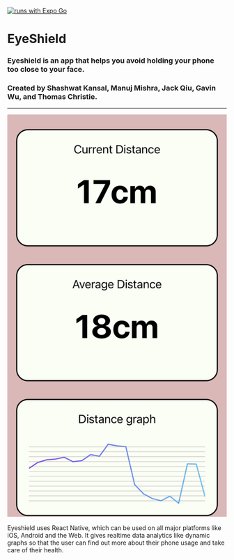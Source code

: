 [![runs with Expo Go](https://img.shields.io/badge/Runs%20with%20Expo%20Go-000.svg?style=flat-square&logo=EXPO&labelColor=f3f3f3&logoColor=000)](https://expo.io/client)

# EyeShield
### Eyeshield is an app that helps you avoid holding your phone too close to your face.
### Created by Shashwat Kansal, Manuj Mishra, Jack Qiu, Gavin Wu, and Thomas Christie.
********************************

[![Eyeshield](./assets/eyeshield1.jpeg)](https://expo.io/client)

Eyeshield uses React Native, which can be used on all major platforms like iOS, Android and the Web. It gives realtime data analytics like dynamic graphs so that the user can find out more about their phone usage and take care of their health.



